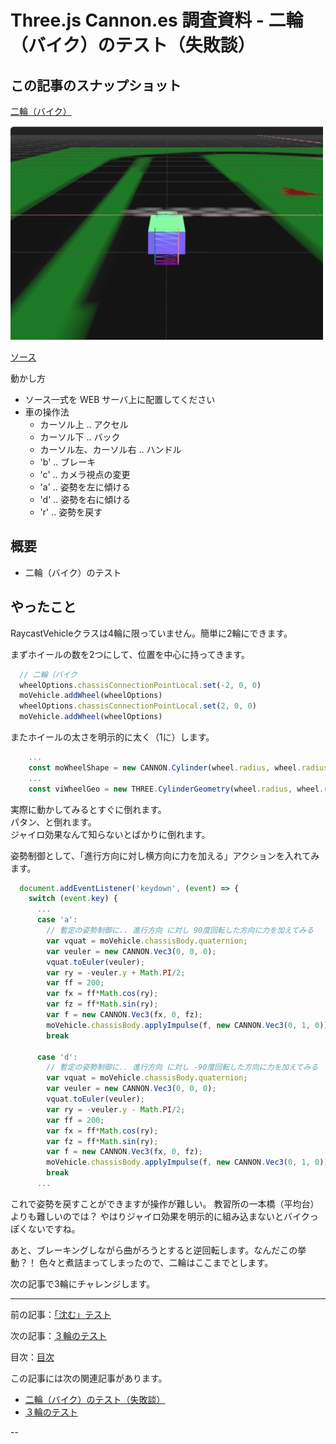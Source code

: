 # Three.js Cannon.es 調査資料 - 二輪（バイク）のテスト（失敗談）

## この記事のスナップショット

[二輪（バイク）](009/009.html)

![二輪（バイク）デモ画像](009/pic/009_ss.jpg)

[ソース](009/)

動かし方

- ソース一式を WEB サーバ上に配置してください
- 車の操作法
  - カーソル上 .. アクセル
  - カーソル下 .. バック
  - カーソル左、カーソル右 .. ハンドル
  - 'b' .. ブレーキ
  - 'c' .. カメラ視点の変更
  - 'a' .. 姿勢を左に傾ける
  - 'd' .. 姿勢を右に傾ける
  - 'r' .. 姿勢を戻す


## 概要

- 二輪（バイク）のテスト

## やったこと

RaycastVehicleクラスは4輪に限っていません。簡単に2輪にできます。

まずホイールの数を2つにして、位置を中心に持ってきます。

```js
  // 二輪（バイク
  wheelOptions.chassisConnectionPointLocal.set(-2, 0, 0)
  moVehicle.addWheel(wheelOptions)
  wheelOptions.chassisConnectionPointLocal.set(2, 0, 0)
  moVehicle.addWheel(wheelOptions)
```

またホイールの太さを明示的に太く（1に）します。

```js
    ...
    const moWheelShape = new CANNON.Cylinder(wheel.radius, wheel.radius, 1, 20)
    ...
    const viWheelGeo = new THREE.CylinderGeometry(wheel.radius, wheel.radius, 1, 20);
```

実際に動かしてみるとすぐに倒れます。  
パタン、と倒れます。  
ジャイロ効果なんて知らないとばかりに倒れます。

姿勢制御として、「進行方向に対し横方向に力を加える」アクションを入れてみます。

```js
  document.addEventListener('keydown', (event) => {
    switch (event.key) {
      ...
      case 'a':
        // 暫定の姿勢制御に.. 進行方向 に対し 90度回転した方向に力を加えてみる
        var vquat = moVehicle.chassisBody.quaternion;
        var veuler = new CANNON.Vec3(0, 0, 0);
        vquat.toEuler(veuler);
        var ry = -veuler.y + Math.PI/2;
        var ff = 200;
        var fx = ff*Math.cos(ry);
        var fz = ff*Math.sin(ry);
        var f = new CANNON.Vec3(fx, 0, fz);
        moVehicle.chassisBody.applyImpulse(f, new CANNON.Vec3(0, 1, 0));
        break

      case 'd':
        // 暫定の姿勢制御に.. 進行方向 に対し -90度回転した方向に力を加えてみる
        var vquat = moVehicle.chassisBody.quaternion;
        var veuler = new CANNON.Vec3(0, 0, 0);
        vquat.toEuler(veuler);
        var ry = -veuler.y - Math.PI/2;
        var ff = 200;
        var fx = ff*Math.cos(ry);
        var fz = ff*Math.sin(ry);
        var f = new CANNON.Vec3(fx, 0, fz);
        moVehicle.chassisBody.applyImpulse(f, new CANNON.Vec3(0, 1, 0));
        break
      ...
```

これで姿勢を戻すことができますが操作が難しい。
教習所の一本橋（平均台）よりも難しいのでは？
やはりジャイロ効果を明示的に組み込まないとバイクっぽくないですね。

あと、ブレーキングしながら曲がろうとすると逆回転します。なんだこの挙動？！
色々と煮詰まってしまったので、二輪はここまでとします。

次の記事で3輪にチャレンジします。

------------------------------------------------------------

前の記事：[「沈む」テスト](008.md)

次の記事：[３輪のテスト](010.md)

目次：[目次](000.md)

この記事には次の関連記事があります。

- [二輪（バイク）のテスト（失敗談）](009.md)
- [３輪のテスト](010.md)

--